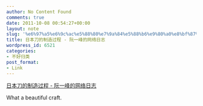 ```yaml
---
author: No Content Found
comments: true
date: 2011-10-08 00:54:27+00:00
layout: note
slug: '%e6%97%a5%e6%9c%ac%e5%88%80%e7%9a%84%e5%88%b6%e9%80%a0%e8%bf%87%e7%a8%8b-%e9%98%ae%e4%b8%80%e5%b3%b0%e7%9a%84%e7%bd%91%e7%bb%9c%e6%97%a5%e5%bf%97'
title: 日本刀的制造过程 - 阮一峰的网络日志
wordpress_id: 6521
categories:
- 不好归类
post_format:
- Link
---
```


[日本刀的制造过程 - 阮一峰的网络日志](http://www.ruanyifeng.com/blog/2011/07/making_of_a_katana.html)

What a beautiful craft.
